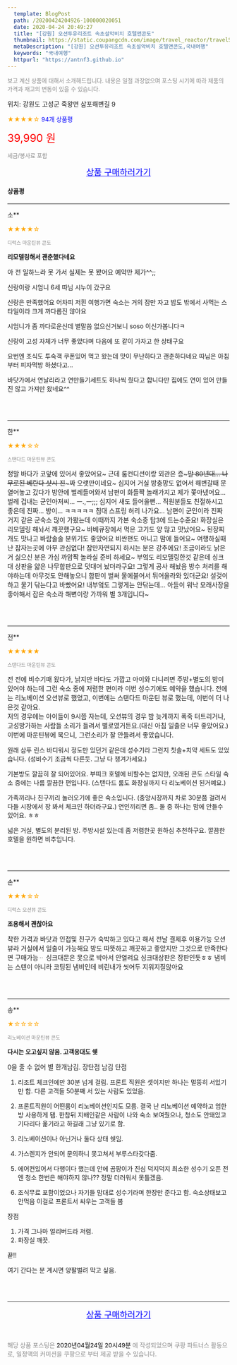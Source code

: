 ```yaml
---
  template: BlogPost
  path: /20200424204926-100000020051
  date: 2020-04-24 20:49:27
  title: "[강원] 오션투유리조트 속초설악비치 호텔앤콘도"
  thumbnail: https://static.coupangcdn.com/image/travel_reactor/travelSeller/resort/A00194703/ac5b39eb-b32b-429a-8688-824496f1c3ba.jpg
  metaDescription: "[강원] 오션투유리조트 속초설악비치 호텔앤콘도,국내여행"
  keywords: "국내여행"
  httpurl: "https://antnf3.github.io"
---
```

  
<span style="color: #888;font-size:0.8rem">보고 계신 상품에 대해서 소개해드립니다.
내용은 일절 과장없으며 포스팅 시기에 따라 제품의 가격과 재고의 변동이 있을 수 있습니다.</span>
  
<span style="font-size: 0.9rem;">위치: 강원도 고성군 죽왕면 삼포해변길 9</span>
  
<span style="color: orange;">★★★★☆</span> <span style="color: blue;font-size: 0.85rem;">94개 상품평</span>
  
<span style="color: red;font-size: 1.5rem;">39,990 원</span>
  
<span style="color: #888;font-size:0.8rem">세금/봉사료 포함</span>





<p align="center"><a href="http://me2.do/GWKA1T6A" style="font-size: 1.2rem; color: blue;">상품 구매하러가기</a></p>

#### 상품평
  
---
  
소**
    
<span style="color: orange;">★★★★☆</span>
    
<span style="color: #888;font-size:0.7rem">디럭스 마운틴뷰 콘도</span>
    
<span style="font-size:0.85rem">**리모델링해서 괜춘했다네요**</span>
    
<span style="font-size: 0.9rem;">아 전 일하느라 못 가서 실제는 못 봤어요 예약만 제가^^;;

신랑이랑 시엄니 6세 따님 시누이 갔구요 

신랑은 만족했어요 어차피 저흰 여행가면 숙소는 거의 잠만 자고 밥도 밖에서 사먹는 스타일이라 크게 까다롭진 않아요

시엄니가 좀 까다로운신데 별말씀 없으신거보니 soso 이신가봅니다ㅋ

신랑이 고성 자체가 너무 좋았다며 다음에 또 같이 가자고 한 상태구요 

요번엔 조식도 투숙객 쿠폰있어 먹고 왔는데 맛이 무난하다고 괜춘하다네요 따님은 아침부터 피자먹방 하셨다고...

바닷가에서 연날리라고 연만들기세트도 하나씩 줬다고 합니다만 집에도 연이 있어 만들진 않고 가져만 왔네요^^</span>
    
<br>
<br>

---
  
한**
    
<span style="color: orange;">★★★☆☆</span>
    
<span style="color: #888;font-size:0.7rem">스탠다드 마운틴뷰 콘도</span>
    

    
<span style="font-size: 0.9rem;">정말 바다가 코앞에 있어서 좋았어요~
근데 룸컨디션이랑 외관은 증~~~말 80년대... 나무로된 베란다 샷시 진~~~짜 오랫만이네요~ 심지어 거실 방충망도 없어서 해변갈때 문열어놓고 갔다가 방안에 벌레들어와서 남편이 화들짝 놀래가지고 제가 쫓아냈어요...  벌레 겁내는 군인아저씨...  ㅡ.,ㅡ;;; 심지어 새도 들어올뻔...
직원분들도 친절하시고 좋은데 진짜...  방이... ㅋㅋㅋㅋㅋ
침대 스프링 허리 나가요... 남편이 군인이라 진짜 거지 같은 군숙소 많이 가봤는데 이때까지 가본 숙소중 탑3에 드는수준요!
화장실은 리모델링 해놔서 깨끗했구요~ 바베큐장에서 먹은 고기도 양 많고 맛났어요~ 된장찌개도 맛나고 바람솔솔 분위기도 좋았어요 비싼편도 아니고 맘에 들어요~
여행하실때 난 잠자는곳에 아무 관심없다!  잠만자면되지 하시는 분은 강추에요!  조금이라도 낡은거 싫으신 분은 가심 까암짝 놀라실 준비 하세요~ 부엌도 리모델링한것 같은데 싱크대 상판을 얇은 나무합판으로 덧대어 놨더라구요!  그렇게 공사 해놨음 방수 처리를 해야하는데 아무것도 안해놓으니 합판이 벌써 물에불어서 튀어올라와 있더군요! 설겆이 하고 물기 닦는다고 바빴어요!  내부엌도 그렇게는 안닦는데...
아들이 워낙 모래사장을 좋아해서 잡은 숙소라 해변이랑 가까워 별 3개입니다~</span>
    
<br>
<br>

---
  
전**
    
<span style="color: orange;">★★★★★</span>
    
<span style="color: #888;font-size:0.7rem">스탠다드 마운틴뷰 콘도</span>
    

    
<span style="font-size: 0.9rem;">전 전에 비수기때 왔다가, 낡지만 바다도 가깝고 아이와 다니려면 주방+별도의 방이 있어야 하는데 그런 숙소 중에 저렴한 편이라 이번 성수기에도 예약을 했습니다.
전에는 리노베이션 오션뷰로 했었고, 이번에는 스탠다드 마운틴 뷰로 했는데, 이번이 더 나은것 같아요.  
저의 경우에는 아이들이 9시쯤 자는데, 오션뷰의 경우 밤 늦게까지 폭죽 터트리거나, 고성방가하는 사람들 소리가 들려서 별로였거든요.(대신 아침 일출은 너무 좋았어요.)
이번에 마운틴뷰에 묵으니, 그런소리가 잘 안들려서 좋았습니다.

원래 삼푸 린스 바디워시 정도만 있던거 같은데  성수기라 그런지 칫솔+치약 세트도  있었습니다. (성비수기 조금씩 다른듯. 그냥 다 챙겨가세요.)

기본방도 깔끔히 잘 되어있어요. 부띠크 호텔에 비할수는 없지만, 오래된 콘도 스타일 숙소 중에는 나름 깔끔한 편입니다.
(스탠다드 룸도 화장실까지 다 리노베이션 된거예요.)

가족끼리나 친구끼리 놀러오기에 좋은 숙소입니다. (중앙시장까지 차로 30분쯤 걸려서 다들 시장에서 장 봐서 체크인 하더라구요.) 연인끼리면 좀.. 둘 중 하나는 맘에 안들수 있어요. ㅎㅎ

넓은 거실, 별도의 분리된 방. 주방시설 있는데 좀 저렴한곳 원하심 추천하구요.  깔끔한 호텔을 원하면 비추입니다.</span>
    
<br>
<br>

---
  
손**
    
<span style="color: orange;">★★★☆☆</span>
    
<span style="color: #888;font-size:0.7rem">디럭스 오션뷰 콘도</span>
    
<span style="font-size:0.85rem">**조용해서 괜찮아요**</span>
    
<span style="font-size: 0.9rem;">착한 가격과 바닷과 인접및 친구가 숙박하고 있다고 해서 전날 결제후 이용가능
오션뷰라 거실에서 일출이 가능해요 방도 따뜻하고 깨끗하고 좋았지만  그것으로 만족한다면 구매가능ᆢ
싱크대문은 못으로 박아서 안열려요 싱크대상판은  장판인듯ㅎㅎ 냄비는 스텐이 아니라 코팅된 냄비인데 비린내가 씻어두 지워지질않아요</span>
    
<br>
<br>

---
  
송**
    
<span style="color: orange;">★☆☆☆☆</span>
    
<span style="color: #888;font-size:0.7rem">리노베이션 마운틴뷰 콘도</span>
    
<span style="font-size:0.85rem">**다시는 오고싶지 않음.  고객응대도 쉣**</span>
    
<span style="font-size: 0.9rem;">0을 줄 수 없어 별 한개남김.  장단점 남김
단점

1. 리조트 체크인에만 30분 넘게 걸림. 프론트 직원은 셋이지만 하나는 멀뚱히 서있기만 함.
다른 고객들 50분째 서 있는 사람도 있었음.

2. 프론트직원이 어떤룸이 리노베이션인지도 모름.
결국 난 리노베이션 예약하고 엄한 방 사용하게 됌.  한참뒤 지배인같은 사람이 나와 숙소 보여줬으나, 청소도 안돼있고 기다리다 옮기라고 하길래 그냥 있기로 함.

3. 리노베이션이나 아닌거나 둘다 상태 쉣임.

4. 가스렌지가 안되어 문의하니 못고쳐서 부루스타갖다줌.

5. 에어컨있어서 다행이다 했는데  안에 곰팡이가 진심 덕지덕지   최소한 성수기 오픈 전엔 청소 한번은 해야하지 않나??
정말 더러워서 못틀겠음.

6. 조식무료 포함이었으나 자기들 맘대로 성수기라며 한장만 준다고 함.   숙소상태보고 안먹음
이걸로 프론트서 싸우는 고객들 봄

장점
1. 가격 그나마 얼리버드라 저렴.
2. 화장실 깨끗.

끝!!

여기 간다는 분 계시면 양팔벌려 막고 싶음.</span>
    
<br>
<br>


  
---
  
<p align="center"><a href="http://me2.do/GWKA1T6A" style="font-size: 1.2rem; color: blue;">상품 구매하러가기</a></p>
  
<br>
  
<span style="font-size: 0.85rem; color: #888;">해당 상품 포스팅은 <span style="color: #000;"> 2020년04월24일 20시49분 </span> 에 작성되었으며 쿠팡 파트너스 활동으로, 일정액의 커미션을 쿠팡으로 부터 제공 받을 수 있습니다.</span>